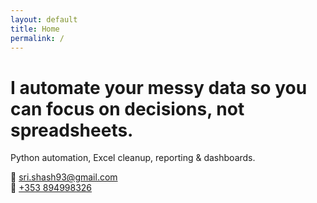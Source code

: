 ```yaml
---
layout: default
title: Home
permalink: /
---
```


# I automate your messy data so you can focus on decisions, not spreadsheets.  

Python automation, Excel cleanup, reporting & dashboards.  

📧 [sri.shash93@gmail.com](mailto:sri.shash93@gmail.com)  
📱 [+353 894998326](tel:+353894998326)  
